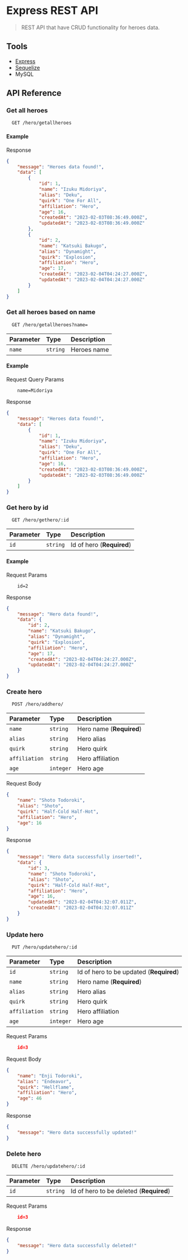 
# Express REST API

> REST API that have CRUD functionality for heroes data.

## Tools

- [Express](https://expressjs.com/)
- [Sequelize](https://sequelize.org/)
- MySQL

## API Reference

### Get all heroes

```http
  GET /hero/getallheroes
```

#### Example

Response
```json
{
    "message": "Heroes data found!",
    "data": [
        {
            "id": 1,
            "name": "Izuku Midoriya",
            "alias": "Deku",
            "quirk": "One For All",
            "affiliation": "Hero",
            "age": 16,
            "createdAt": "2023-02-03T08:36:49.000Z",
            "updatedAt": "2023-02-03T08:36:49.000Z"
        },
        {
            "id": 2,
            "name": "Katsuki Bakugo",
            "alias": "Dynamight",
            "quirk": "Explosion",
            "affiliation": "Hero",
            "age": 17,
            "createdAt": "2023-02-04T04:24:27.000Z",
            "updatedAt": "2023-02-04T04:24:27.000Z"
        }
    ]
}
```


### Get all heroes based on name

```http
  GET /hero/getallheroes?name=
```

| Parameter | Type     | Description                |
| :-------- | :------- | :------------------------- |
| `name` | `string` | Heroes name |

#### Example

Request Query Params

```http
    name=Midoriya
```

Response
```json
{
    "message": "Heroes data found!",
    "data": [
        {
            "id": 1,
            "name": "Izuku Midoriya",
            "alias": "Deku",
            "quirk": "One For All",
            "affiliation": "Hero",
            "age": 16,
            "createdAt": "2023-02-03T08:36:49.000Z",
            "updatedAt": "2023-02-03T08:36:49.000Z"
        }
    ]
}
```

### Get hero by id

```http
  GET /hero/gethero/:id
```

| Parameter | Type     | Description                       |
| :-------- | :------- | :-------------------------------- |
| `id`      | `string` | Id of hero (**Required**)|

#### Example

Request Params

```http
    id=2
```

Response
```json
{
    "message": "Hero data found!",
    "data": {
        "id": 2,
        "name": "Katsuki Bakugo",
        "alias": "Dynamight",
        "quirk": "Explosion",
        "affiliation": "Hero",
        "age": 17,
        "createdAt": "2023-02-04T04:24:27.000Z",
        "updatedAt": "2023-02-04T04:24:27.000Z"
    }
}
```

### Create hero

```http
  POST /hero/addhero/
```

| Parameter | Type     | Description                       |
| :-------- | :------- | :-------------------------------- |
| `name`      | `string` | Hero name (**Required**)|
| `alias`      | `string` | Hero alias|
| `quirk`      | `string` | Hero quirk|
| `affiliation`      | `string` | Hero affiliation|
| `age`      | `integer` | Hero age|

Request Body

```json
{
    "name": "Shoto Todoroki",
    "alias": "Shoto",
    "quirk": "Half-Cold Half-Hot",
    "affiliation": "Hero",
    "age": 16
}
```

Response
```json
{
    "message": "Hero data successfully inserted!",
    "data": {
        "id": 3,
        "name": "Shoto Todoroki",
        "alias": "Shoto",
        "quirk": "Half-Cold Half-Hot",
        "affiliation": "Hero",
        "age": 16,
        "updatedAt": "2023-02-04T04:32:07.011Z",
        "createdAt": "2023-02-04T04:32:07.011Z"
    }
}
```

### Update hero

```http
  PUT /hero/updatehero/:id
```

| Parameter | Type     | Description                       |
| :-------- | :------- | :-------------------------------- |
| `id`      | `string` | Id of hero to be updated (**Required**)|
| `name`      | `string` | Hero name (**Required**)|
| `alias`      | `string` | Hero alias|
| `quirk`      | `string` | Hero quirk|
| `affiliation`      | `string` | Hero affiliation|
| `age`      | `integer` | Hero age|

Request Params

```json
    id=3
```

Request Body

```json
{
    "name": "Enji Todoroki",
    "alias": "Endeavor",
    "quirk": "Hellflame",
    "affiliation": "Hero",
    "age": 46
}
```

Response
```json
{
    "message": "Hero data successfully updated!"
}
```

### Delete hero

```http
  DELETE /hero/updatehero/:id
```

| Parameter | Type     | Description                       |
| :-------- | :------- | :-------------------------------- |
| `id`      | `string` | Id of hero to be deleted (**Required**)|

Request Params

```json
    id=3
```

Response
```json
{
    "message": "Hero data successfully deleted!"
}
```